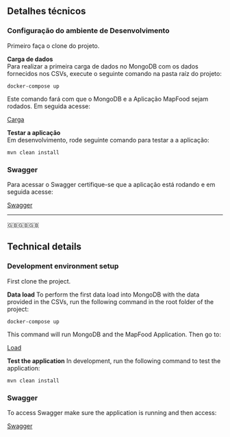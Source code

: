## Detalhes técnicos

### Configuração do ambiente de Desenvolvimento

Primeiro faça o clone do projeto.

**Carga de dados**  
Para realizar a primeira carga de dados no MongoDB com os dados fornecidos nos CSVs, 
execute o seguinte comando na pasta raíz do projeto:
```aidl
docker-compose up
```
Este comando fará com que o MongoDB e a Aplicação MapFood sejam rodados. Em seguida acesse:

[Carga](http://localhost:8080/mapfood/load)

**Testar a aplicação**  
Em desenvolvimento, rode seguinte comando para testar a a aplicação:
```aidl
mvn clean install
```

### Swagger

Para acessar o Swagger certifique-se que a aplicação está rodando e em seguida acesse:

[Swagger](http://localhost:8080/mapfood/swagger-ui.html)


--- ----
🇬🇧🇬🇧🇬🇧
## Technical details

### Development environment setup

First clone the project.

**Data load**
To perform the first data load into MongoDB with the data provided in the CSVs,
run the following command in the root folder of the project:
``` aidl
docker-compose up
```
This command will run MongoDB and the MapFood Application. Then go to:

[Load](http://localhost:8080/mapfood/load)

**Test the application**
In development, run the following command to test the application:
``` aidl
mvn clean install
```

### Swagger

To access Swagger make sure the application is running and then access:

[Swagger](http://localhost:8080/mapfood/swagger-ui.html)
